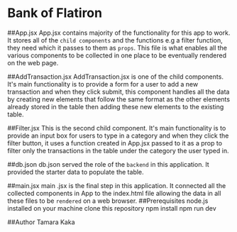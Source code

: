 # Bank of Flatiron
##App.jsx
App.jsx contains majority of the functionality for this app to work. It stores all 
of the ``child components`` and the functions e.g a filter function, they need which it
passes to them as ``props``. This file is what enables all the various components to
be collected in one place to be eventually rendered on the web page.

##AddTransaction.jsx
AddTransaction.jsx is one of the child components. It's main functionality is to 
provide a form for a user to add a new transaction and when they click submit, this
component handles all the data by creating new elements that follow the same format
as the other elements already stored in the table then adding these new elements
to the existing table.

##Filter.jsx
This is the second child component. It's main functionality is to provide an input
box for users to type in a category and when they click the filter button, it uses
a function created in App.jsx passed to it as a prop to filter only the transactions
in the table under the category the user typed in.


##db.json
db.json served the role of the ``backend`` in this application. It provided the starter
data to populate the table.

##main.jsx
main .jsx is the final step in this application. It connected all the collected
components in App to the index.html file allowing the data in all these files
to be ```rendered``` on a web browser.
##Prerequisites
node.js installed on your machine
clone this repository
npm install 
npm run dev

##Author Tamara Kaka


